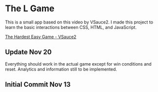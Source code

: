 # The L Game

This is a small app based on this video by VSauce2.  I made this project to learn the basic interactions between CSS, HTML, and JavaScript.

[The Hardest Easy Game - VSauce2](https://www.youtube.com/watch?v=64pA31_WJa0&)



## Update Nov 20
Everything should work in the actual game except for win conditions and reset.  Analytics and information still to be implemented.

## Initial Commit Nov 13
